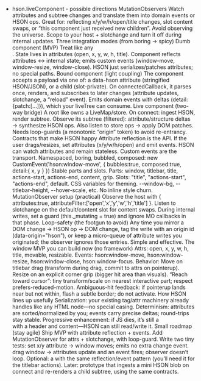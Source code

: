 - hson.liveComponent - possible directions
MutationObservers
Watch attributes and subtree changes and translate them into domain events or HSON ops.
Great for: reflecting x/y/w/h/open/title changes, slot content swaps, or “this component just received new children”.
Avoid observing the universe. Scope to your host + slotchange and turn it off during internal updates.
Three integration modes (from boring → spicy)
Dumb component (MVP)
Treat <hson-window> like any <div>.
State lives in attributes (open, x, y, w, h, title).
Component reflects attributes ↔ internal state; emits custom events (window-move, window-resize, window-close).
HSON just serializes/patches attributes; no special paths.
Bound component (light coupling)
The component accepts a payload via one of:
a data-hson attribute (stringified HSON/JSON), or
a <script type="application/hson">…</script> child (slot-private).
On connectedCallback, it parses once, renders, and subscribes to later changes (attribute updates, slotchange, a “reload” event).
Emits domain events with deltas (detail: {patch:[…]}), which your liveTree can consume.
Live component (two-way bridge)
A root like <hson-live-tree> owns a LiveMap/store.
On connect: ingest HSON, render subtree.
Observe its subtree (filtered): attribute/structure deltas → synthesize HSON ops.
Also listen to store ops → apply DOM patches.
Needs loop-guards (a monotonic “origin” token) to avoid re-entrancy.
Contracts that make HSON happy
Attribute reflection is the API. If the user drags/resizes, set attributes (x/y/w/h/open) and emit events. HSON can watch attributes and remain stateless.
Custom events are the transport. Namespaced, boring, bubbled, composed:
new CustomEvent('hson:window-move', { bubbles:true, composed:true, detail:{ x, y } })
Stable parts and slots. Parts: window, titlebar, title, actions-start, actions-end, content, grip. Slots: "title", "actions-start", "actions-end", default.
CSS variables for theming. --window-bg, --titlebar-height, --hover-scale, etc. No inline style churn.
MutationObserver setup (practical)
Observe the host with { attributes:true, attributeFilter:['open','x','y','w','h','title'] }.
Listen to slotchange on the default/content slot for content swaps.
During internal writes, set a guard (this._mutating = true) and ignore MO callbacks in that phase.
Loop-safety (the footgun to avoid)
Any time you mirror a DOM change → HSON op → DOM change, tag the write with an origin id (data-origin="hson"), or keep a micro-queue of attribute writes you originated; the observer ignores those entries. Simple and effective.
The window MVP you can build now (no framework)
Attrs: open, x, y, w, h, title, movable, resizable.
Events: hson:window-move, hson:window-resize, hson:window-close, hson:window-focus.
Behavior:
Move on titlebar drag (transform during drag, commit to attrs on pointerup).
Resize on an explicit corner grip (bigger hit area than visuals).
“Reach toward cursor”: tiny transform/scale on nearest interactive part; respect prefers-reduced-motion.
Ambiguous-hit feedback: if pointerup lands near but not within, flash a subtle border; do not activate.
How HSON lines up usefully
Serialization: your existing tag/attr machinery already handles <hson-window> like any HTML node—no special casing.
Determinism: attributes are sorted/normalized by you; events carry precise deltas; round-trips stay stable.
Progressive enhancement: if JS dies, it’s still a <section> with a header and content—HSON can still read/write it.
Small roadmap (stay agile)
Ship MVP <hson-window> with attribute reflection + events.
Add MutationObserver for attrs + slotchange, with loop-guard.
Write two tiny tests:
set x/y attribute → window moves; emits no extra change event.
drag window → attributes update and an event fires; observer doesn’t loop.
Optional: a <hson-button> with the same reflection/event pattern (you’ll need it for the titlebar actions).
Later: prototype <hson-live-tree> that ingests a mini HSON blob on connect and re-renders a child subtree, using the same contracts.